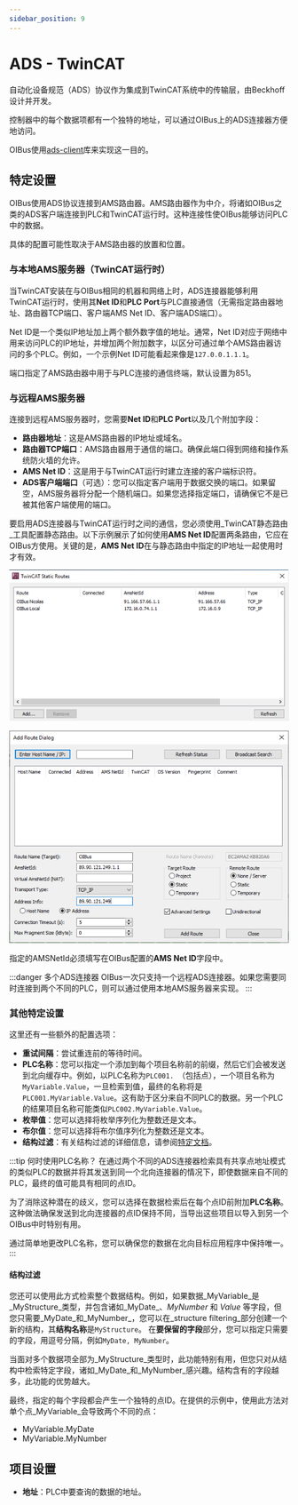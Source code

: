 ```yaml
---
sidebar_position: 9
---
```


# ADS - TwinCAT
自动化设备规范（ADS）协议作为集成到TwinCAT系统中的传输层，由Beckhoff设计并开发。

控制器中的每个数据项都有一个独特的地址，可以通过OIBus上的ADS连接器方便地访问。

OIBus使用[ads-client](https://github.com/jisotalo/ads-client)库来实现这一目的。

## 特定设置
OIBus使用ADS协议连接到AMS路由器。AMS路由器作为中介，将诸如OIBus之类的ADS客户端连接到PLC和TwinCAT运行时。这种连接性使OIBus能够访问PLC中的数据。

具体的配置可能性取决于AMS路由器的放置和位置。

### 与本地AMS服务器（TwinCAT运行时）
当TwinCAT安装在与OIBus相同的机器和网络上时，ADS连接器能够利用TwinCAT运行时，使用其**Net ID**和**PLC Port**与PLC直接通信（无需指定路由器地址、路由器TCP端口、客户端AMS Net ID、客户端ADS端口）。

Net ID是一个类似IP地址加上两个额外数字值的地址。通常，Net ID对应于网络中用来访问PLC的IP地址，并增加两个附加数字，以区分可通过单个AMS路由器访问的多个PLC。例如，一个示例Net ID可能看起来像是`127.0.0.1.1.1`。

端口指定了AMS路由器中用于与PLC连接的通信终端，默认设置为851。

### 与远程AMS服务器
连接到远程AMS服务器时，您需要**Net ID**和**PLC Port**以及几个附加字段：
- **路由器地址**：这是AMS路由器的IP地址或域名。
- **路由器TCP端口**：AMS路由器用于通信的端口。确保此端口得到网络和操作系统防火墙的允许。
- **AMS Net ID**：这是用于与TwinCAT运行时建立连接的客户端标识符。
- **ADS客户端端口**（可选）：您可以指定客户端用于数据交换的端口。如果留空，AMS服务器将分配一个随机端口。如果您选择指定端口，请确保它不是已被其他客户端使用的端口。

要启用ADS连接器与TwinCAT运行时之间的通信，您必须使用_TwinCAT静态路由_工具配置静态路由。以下示例展示了如何使用**AMS Net ID**配置两条路由，它应在OIBus方使用。关键的是，**AMS Net ID**在与静态路由中指定的IP地址一起使用时才有效。

![TwinCAT Static Routes tool](../../../static/img/guide/south/ads/installation-ads-distant.png)

![Add a TwinCAT Static Route](../../../static/img/guide/south/ads/routes.png)

指定的AMSNetId必须填写在OIBus配置的**AMS Net ID**字段中。

:::danger 多个ADS连接器
OIBus一次只支持一个远程ADS连接器。如果您需要同时连接到两个不同的PLC，则可以通过使用本地AMS服务器来实现。
:::

### 其他特定设置
这里还有一些额外的配置选项：
- **重试间隔**：尝试重连前的等待时间。
- **PLC名称**：您可以指定一个添加到每个项目名称前的前缀，然后它们会被发送到北向缓存中。例如，以PLC名称为`PLC001. `（包括点），一个项目名称为`MyVariable.Value`，一旦检索到值，最终的名称将是`PLC001.MyVariable.Value`。这有助于区分来自不同PLC的数据。另一个PLC的结果项目名称可能类似`PLC002.MyVariable.Value`。
- **枚举值**：您可以选择将枚举序列化为整数还是文本。
- **布尔值**：您可以选择将布尔值序列化为整数还是文本。
- **结构过滤**：有关结构过滤的详细信息，请参阅[特定文档](#结构过滤)。

:::tip 何时使用PLC名称？
在通过两个不同的ADS连接器检索具有共享点地址模式的类似PLC的数据并将其发送到同一个北向连接器的情况下，即使数据来自不同的PLC，最终的值可能具有相同的点ID。

为了消除这种潜在的歧义，您可以选择在数据检索后在每个点ID前附加**PLC名称**。这种做法确保发送到北向连接器的点ID保持不同，当导出这些项目以导入到另一个OIBus中时特别有用。

通过简单地更改PLC名称，您可以确保您的数据在北向目标应用程序中保持唯一。
:::

#### 结构过滤
您还可以使用此方式检索整个数据结构。例如，如果数据_MyVariable_是_MyStructure_类型，并包含诸如_MyDate_、_MyNumber_ 和 _Value_ 等字段，但您只需要_MyDate_和_MyNumber_，您可以在_structure filtering_部分创建一个新的结构，其**结构名称**是`MyStructure`。
在**要保留的字段**部分，您可以指定只需要的字段，用逗号分隔，例如`MyDate, MyNumber`。

当面对多个数据项全部为_MyStructure_类型时，此功能特别有用，但您只对从结构中检索特定字段，诸如_MyDate_和_MyNumber_感兴趣。结构含有的字段越多，此功能的优势越大。

最终，指定的每个字段都会产生一个独特的点ID。在提供的示例中，使用此方法对单个点_MyVariable_会导致两个不同的点：
- MyVariable.MyDate
- MyVariable.MyNumber

## 项目设置
- **地址**：PLC中要查询的数据的地址。